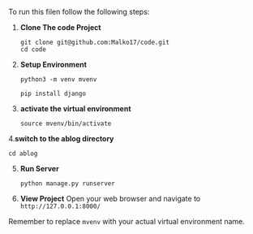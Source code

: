 To run this filen follow the following steps:

1. **Clone The code Project**
   ```
   git clone git@github.com:Malko17/code.git
   cd code
   ```
   
2. **Setup Environment**
   ```
   python3 -m venv mvenv

   pip install django
   ```

3. **activate the virtual environment**
   ```
   source mvenv/bin/activate
   ```
4.**switch to the ablog directory**
   ```
   cd ablog
   ```
5. **Run Server**
   ```
   python manage.py runserver
   ```

6. **View Project**
   Open your web browser and navigate to `http://127.0.0.1:8000/`

Remember to replace `mvenv` with your actual virtual environment name.
